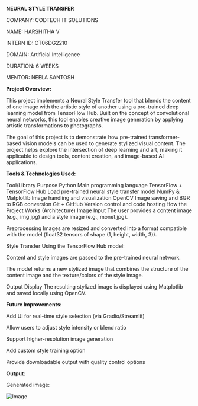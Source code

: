 **NEURAL STYLE TRANSFER**

COMPANY: CODTECH IT SOLUTIONS

NAME: HARSHITHA V

INTERN ID: CT06DG2210

DOMAIN: Artificial Intelligence

DURATION: 6 WEEKS

MENTOR: NEELA SANTOSH

**Project Overview:**

This project implements a Neural Style Transfer tool that blends the content of one image with the artistic style of another using a pre-trained deep learning model from TensorFlow Hub. Built on the concept of convolutional neural networks, this tool enables creative image generation by applying artistic transformations to photographs.

The goal of this project is to demonstrate how pre-trained transformer-based vision models can be used to generate stylized visual content. The project helps explore the intersection of deep learning and art, making it applicable to design tools, content creation, and image-based AI applications.

**Tools & Technologies Used:**

Tool/Library	Purpose
Python	Main programming language
TensorFlow + TensorFlow Hub	Load pre-trained neural style transfer model
NumPy & Matplotlib	Image handling and visualization
OpenCV	Image saving and BGR to RGB conversion
Git + GitHub	Version control and code hosting
How the Project Works (Architecture)
Image Input The user provides a content image (e.g., img.jpg) and a style image (e.g., monet.jpg).

Preprocessing Images are resized and converted into a format compatible with the model (float32 tensors of shape (1, height, width, 3)).

Style Transfer Using the TensorFlow Hub model:

Content and style images are passed to the pre-trained neural network.

The model returns a new stylized image that combines the structure of the content image and the texture/colors of the style image.

Output Display The resulting stylized image is displayed using Matplotlib and saved locally using OpenCV.

**Future Improvements:**

Add UI for real-time style selection (via Gradio/Streamlit)

Allow users to adjust style intensity or blend ratio

Support higher-resolution image generation

Add custom style training option

Provide downloadable output with quality control options

**Output:**

Generated image:

![Image](https://github.com/user-attachments/assets/33362583-777f-4f69-8bdd-c7ed72399e75)
